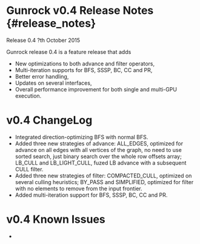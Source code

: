 Gunrock v0.4 Release Notes {#release_notes}
==========================

Release 0.4
?th October 2015

Gunrock release 0.4 is a feature release that adds 
 - New optimizations to both advance and filter operators,
 - Multi-iteration supports for BFS, SSSP, BC, CC and PR,
 - Better error handling,
 - Updates on several interfaces,
 - Overall performance improvement for both single and multi-GPU execution.

v0.4 ChangeLog
==============
 - Integrated direction-optimizing BFS with normal BFS.
 - Added three new strategies of advance: ALL_EDGES, optimized for
   advance on all edges with all vertices of the graph, no need to use
   sorted search, just binary search over the whole row offsets array;
   LB_CULL and LB_LIGHT_CULL, fuzed LB advance with a subsequent CULL filter.
 - Added three new strategies of filter: COMPACTED_CULL, optimized on
   several culling heuristics; BY_PASS and SIMPLIFIED, optimized
   for filter with no elements to remove from the input frontier.
 - Added multi-iteration support for BFS, SSSP, BC, CC and PR.

v0.4 Known Issues
=================
 - 
